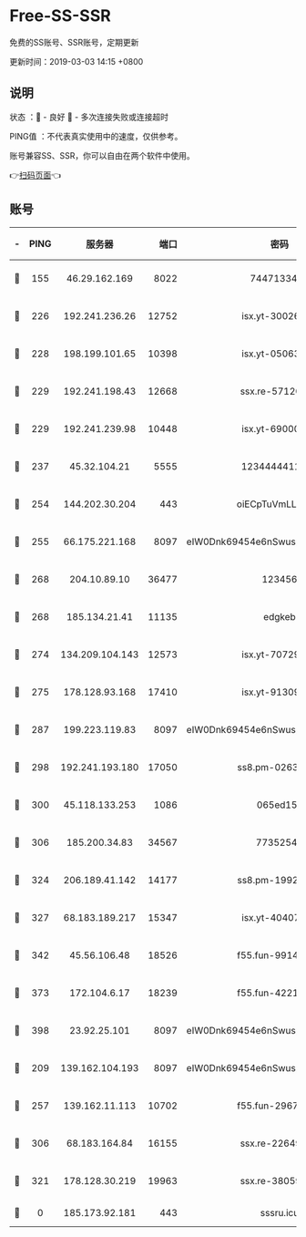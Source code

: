 # Free-SS-SSR

免费的SS账号、SSR账号，定期更新

更新时间：2019-03-03 14:15 +0800

## 说明

状态     ：🙂 - 良好 🙁 - 多次连接失败或连接超时

PING值   ：不代表真实使用中的速度，仅供参考。

账号兼容SS、SSR，你可以自由在两个软件中使用。

👉[扫码页面](https://liesauer.github.io/free-ss-ssr.github.io/)👈

## 账号

|-|PING|服务器|端口|密码|加密方式|区域|
|:----:|:----:|:-----:|-----:|:----:|:----:|:----:|
|🙂|155|46.29.162.169|8022|7447133485|aes-256-cfb|RU|
|🙂|226|192.241.236.26|12752|isx.yt-30026979|aes-256-cfb|US|
|🙂|228|198.199.101.65|10398|isx.yt-05063367|aes-256-cfb|US|
|🙂|229|192.241.198.43|12668|ssx.re-57120332|aes-256-cfb|US|
|🙂|229|192.241.239.98|10448|isx.yt-69000110|aes-256-cfb|US|
|🙂|237|45.32.104.21|5555|1234444411111|aes-256-cfb|SG|
|🙂|254|144.202.30.204|443|oiECpTuVmLLxk4Ts|aes-256-cfb|US|
|🙂|255|66.175.221.168|8097|eIW0Dnk69454e6nSwuspv9DmS201tQ0D|aes-256-cfb|US|
|🙂|268|204.10.89.10|36477|123456|aes-256-cfb|US|
|🙂|268|185.134.21.41|11135|edgkeb|aes-256-cfb|GB|
|🙂|274|134.209.104.143|12573|isx.yt-70729668|aes-256-cfb|SG|
|🙂|275|178.128.93.168|17410|isx.yt-91309111|aes-256-cfb|SG|
|🙂|287|199.223.119.83|8097|eIW0Dnk69454e6nSwuspv9DmS201tQ0D|aes-256-cfb|US|
|🙂|298|192.241.193.180|17050|ss8.pm-02632240|aes-256-cfb|US|
|🙂|300|45.118.133.253|1086|065ed15a|aes-256-cfb|SG|
|🙂|306|185.200.34.83|34567|77352549|aes-256-cfb|US|
|🙂|324|206.189.41.142|14177|ss8.pm-19928527|aes-256-cfb|SG|
|🙂|327|68.183.189.217|15347|isx.yt-40407934|aes-256-cfb|SG|
|🙂|342|45.56.106.48|18526|f55.fun-99140423|aes-256-cfb|US|
|🙂|373|172.104.6.17|18239|f55.fun-42215388|aes-256-cfb|US|
|🙂|398|23.92.25.101|8097|eIW0Dnk69454e6nSwuspv9DmS201tQ0D|aes-256-cfb|US|
|🙂|209|139.162.104.193|8097|eIW0Dnk69454e6nSwuspv9DmS201tQ0D|aes-256-cfb|JP|
|🙂|257|139.162.11.113|10702|f55.fun-29670357|aes-256-cfb|SG|
|🙂|306|68.183.164.84|16155|ssx.re-22649975|aes-256-cfb|US|
|🙂|321|178.128.30.219|19963|ssx.re-38059687|aes-256-cfb|SG|
|🙁|0|185.173.92.181|443|sssru.icu|rc4-md5|RU|
